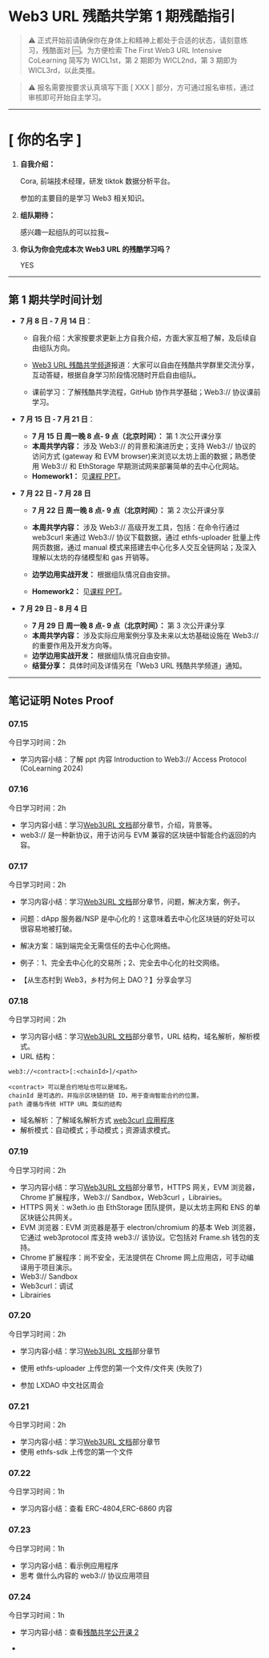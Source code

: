 # Web3 URL 残酷共学第 1 期残酷指引

> ⚠️ 正式开始前请确保你在身体上和精神上都处于合适的状态，请刻意练习，残酷面对 🆒。为方便检索 The First Web3 URL Intensive CoLearning 简写为 WICL1st，第 2 期即为 WICL2nd，第 3 期即为 WICL3rd，以此类推。

> ⚠️ 报名需要按要求认真填写下面 [ XXX ] 部分，方可通过报名审核，通过审核即可开始自主学习。

---

# [ 你的名字 ]

1. **自我介绍：**

   Cora, 前端技术经理，研发 tiktok 数据分析平台。

   参加的主要目的是学习 Web3 相关知识。

2. **组队期待：**

   感兴趣一起组队的可以拉我~

3. **你认为你会完成本次 Web3 URL 的残酷学习吗？**

   YES

---

## 第 1 期共学时间计划

- **7 月 8 日 - 7 月 14 日**：

  - 自我介绍：大家按要求更新上方自我介绍，方面大家互相了解，及后续自由组队方向。

  - [Web3 URL 残酷共学频道](https://t.me/LXDAO/8748)报道：大家可以自由在残酷共学群里交流分享，互动答疑，根据自身学习阶段情况随时开启自由组队。

  - 课前学习：了解残酷共学流程，GitHub 协作共学基础；Web3:// 协议课前学习。

- **7 月 15 日 - 7 月 21 日**：

  - **7 月 15 日 周一晚 8 点- 9 点（北京时间）：** 第 1 次公开课分享
  - **本周共学内容：** 涉及 Web3:// 的背景和演进历史；支持 Web3:// 协议的访问方式 (gateway 和 EVM browser)来浏览以太坊上面的数据；熟悉使用 Web3:// 和 EthStorage 早期测试网来部署简单的去中心化网站。
  - **Homework1：** 见[课程 PPT](https://docs.google.com/presentation/d/1egJUKJrjC9wjkmOF9sLBkTSwHpd6hl8FXkWehPW7kFk/edit#slide=id.g1754f50a55c_0_11)。

- **7 月 22 日 - 7 月 28 日**

  - **7 月 22 日 周一晚 8 点- 9 点（北京时间）：** 第 2 次公开课分享

  - **本周共学内容：** 涉及 Web3:// 高级开发工具，包括：在命令行通过 web3curl 来通过 Web3:// 协议下载数据，通过 ethfs-uploader 批量上传网页数据，通过 manual 模式来搭建去中心化多人交互全链网站；及深入理解以太坊的存储模型和 gas 开销等。
  - **边学边用实战开发：** 根据组队情况自由安排。
  - **Homework2：** 见[课程 PPT](https://docs.google.com/presentation/d/1egJUKJrjC9wjkmOF9sLBkTSwHpd6hl8FXkWehPW7kFk/edit#slide=id.g1754f50a55c_0_11)。

- **7 月 29 日 - 8 月 4 日**
  - **7 月 29 日 周一晚 8 点- 9 点（北京时间）：** 第 3 次公开课分享
  - **本周共学内容：** 涉及实际应用案例分享及未来以太坊基础设施在 Web3:// 的重要作用及开发方向等。
  - **边学边用实战开发：** 根据组队情况自由安排。
  - **结营分享：** 具体时间及详情另在「Web3 URL 残酷共学频道」通知。

---

## 笔记证明 Notes Proof

<!-- Content_START -->

### 07.15

今日学习时间：2h

- 学习内容小结：了解 ppt 内容 Introduction to Web3:// Access Protocol (CoLearning 2024)

### 07.16

今日学习时间：2h

- 学习内容小结：学习[Web3URL 文档](https://docs.web3url.io)部分章节，介绍，背景等。
- web3:// 是一种新协议，用于访问与 EVM 兼容的区块链中智能合约返回的内容。

### 07.17

今日学习时间：2h

- 学习内容小结：学习[Web3URL 文档](https://docs.web3url.io)部分章节，问题，解决方案，例子。
- 问题：dApp 服务器/NSP 是中心化的！这意味着去中心化区块链的好处可以很容易地被打破。
- 解决方案：端到端完全无需信任的去中心化网络。
- 例子：1、完全去中心化的交易所；2、完全去中心化的社交网络。

- 【从生态村到 Web3，乡村为何上 DAO？】分享会学习

### 07.18

今日学习时间：2h

- 学习内容小结：学习[Web3URL 文档](https://docs.web3url.io)部分章节，URL 结构，域名解析，解析模式。
- URL 结构：

```
web3://<contract>[:<chainId>]/<path>
```

    <contract> 可以是合约地址也可以是域名。
    chainId 是可选的，并指示区块链的链 ID，用于查询智能合约的位置。
    path 遵循与传统 HTTP URL 类似的结构

- 域名解析：了解域名解析方式 [web3curl 应用程序](https://github.com/web3-protocol/web3curl-js)
- 解析模式：自动模式；手动模式；资源请求模式。

### 07.19

今日学习时间：2h

- 学习内容小结：学习[Web3URL 文档](https://docs.web3url.io)部分章节，HTTPS 网关，EVM 浏览器，Chrome 扩展程序，Web3:// Sandbox，Web3curl ，Librairies。
- HTTPS 网关：w3eth.io 由 EthStorage 团队提供，是以太坊主网和 ENS 的单区块链公共网关。
- EVM 浏览器：EVM 浏览器是基于 electron/chromium 的基本 Web 浏览器，它通过 web3protocol 库支持 web3:// 该协议。它包括对 Frame.sh 钱包的支持。
- Chrome 扩展程序：尚不安全，无法提供在 Chrome 网上应用店，可手动编译用于项目演示。
- Web3:// Sandbox
- Web3curl：调试
- Librairies

### 07.20

今日学习时间：2h

- 学习内容小结：学习[Web3URL 文档](https://docs.web3url.io)部分章节
- 使用 ethfs-uploader 上传您的第一个文件/文件夹 (失败了)

- 参加 LXDAO 中文社区周会

### 07.21

今日学习时间：2h

- 学习内容小结：学习[Web3URL 文档](https://docs.web3url.io)部分章节
- 使用 ethfs-sdk 上传您的第一个文件

### 07.22

今日学习时间：1h

- 学习内容小结：查看 ERC-4804,ERC-6860 内容

### 07.23

今日学习时间：1h

- 学习内容小结：看示例应用程序
- 思考 做什么内容的 web3:// 协议应用项目

### 07.24

今日学习时间：1h

- 学习内容小结：查看[残酷共学公开课 2](https://www.youtube.com/watch?v=z207TQYNSdM&ab_channel=LXDAO)

- <!-- Content_END -->
